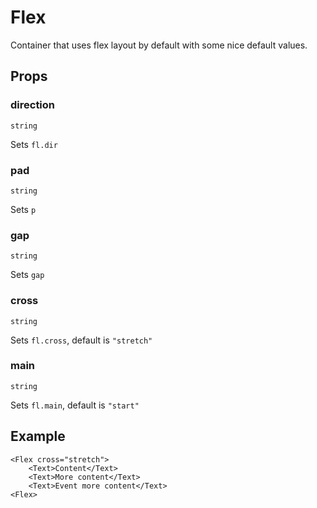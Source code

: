 # Flex

Container that uses flex layout by default with some nice default values.

## Props

### direction
`string`

Sets `fl.dir`

### pad
`string`

Sets `p`

### gap
`string`

Sets `gap`

### cross
`string`

Sets `fl.cross`, default is `"stretch"`

### main
`string`

Sets `fl.main`, default is `"start"`

## Example
```svelte
<Flex cross="stretch">
    <Text>Content</Text>
    <Text>More content</Text>
    <Text>Event more content</Text>
<Flex>
```
